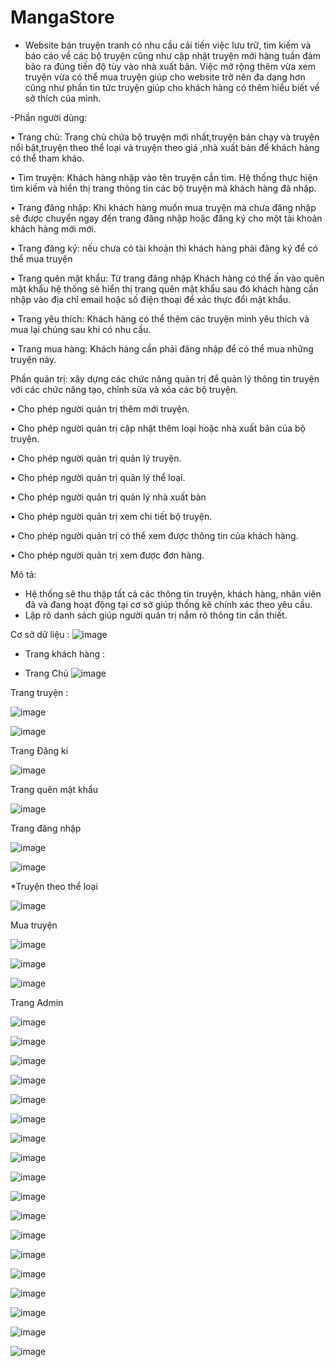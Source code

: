 # MangaStore
-	Website bán truyện tranh có nhu cầu cải tiến việc lưu trữ, tìm kiếm và báo cáo về các bộ truyện cũng như cập nhật truyện mới hàng tuần đảm bảo ra đúng tiến độ tùy vào nhà xuất bản. Việc mở rộng thêm vừa xem truyện vừa có thể mua truyện giúp cho website trở nên đa dạng hơn cũng như phần tin tức truyện giúp cho khách hàng có thêm hiểu biết về sở thích của mình.

-Phần người dùng:

•	Trang chủ: Trang chủ chứa bộ truyện mới nhất,truyện bán chạy và truyện nổi bật,truyện theo thể loại và truyện theo giá ,nhà xuất bản để khách hàng có thể tham khảo.

•	Tìm truyện: Khách hàng nhập vào tên truyện cần tìm. Hệ thống thực hiện tìm kiếm và hiển thị trang thông tin các bộ truyện mà khách hàng đã nhập.

•	Trang đăng nhập: Khi khách hàng muốn mua truyện mà chưa đăng nhập sẽ được chuyển ngay đến trang đăng nhập hoặc đăng ký cho một tài khoản khách hàng mới mới.

•	Trang đăng ký: nếu chưa có tài khoản thì khách hàng phải đăng ký để có thể mua truyện

•	Trang quên mật khẩu: Từ trang đăng nhập Khách hàng có thể ấn vào quên mật khẩu hệ thống sẽ hiển thị trang quên mật khẩu sau đó khách hàng cần nhập vào địa chỉ email hoặc số điện thoại để xác thực đổi mật khẩu.

•	Trang yêu thích: Khách hàng có thể thêm các truyện minh yêu thích và mua lại chúng sau khi có nhu cầu.

•	Trang mua hàng: Khách hàng cần phải đăng nhập để có thể mua những truyện này.

Phần quản trị: xây dựng các chức năng quản trị để quản lý thông tin truyện với các chức năng tạo, chỉnh sửa và xóa các bộ truyện.

•	Cho phép người quản trị thêm mới truyện.

•	Cho phép người quản trị cập nhật thêm loại hoặc nhà xuất bản của bộ truyện.

•	Cho phép người quản trị quản lý truyện.

•	Cho phép người quản trị quản lý thể loại.

•	Cho phép người quản trị quản lý nhà xuất bản

•	Cho phép người quản trị xem chi tiết bộ truyện.

•	Cho phép người quản trị có thể xem được thông tin của khách hàng.

•	Cho phép người quản trị xem được đơn hàng.

Mô tả:
-	Hệ thống sẽ thu thập tất cả các thông tin truyện, khách hàng, nhân viên đã và đang hoạt động tại cơ sở giúp thống kê chính xác theo yêu cầu.
-	Lập rõ danh sách giúp người quản trị nắm rõ thông tin cần thiết.
 
 Cơ sở dữ liệu :
  ![image](https://user-images.githubusercontent.com/99796088/220999499-376debc4-d7dc-4103-9ceb-8883ac9921f8.png)
* Trang khách hàng :
 + Trang Chủ
 ![image](https://user-images.githubusercontent.com/99796088/220999650-64e03264-2ce3-4a66-9bac-9a6e82fa7048.png)
 
 Trang truyện :
 
 ![image](https://user-images.githubusercontent.com/99796088/220999718-1ff59796-947d-4b68-bb6e-8d25a19655fe.png)

 ![image](https://user-images.githubusercontent.com/99796088/220999763-47e9900c-fc67-4636-8f1d-a2ba98808a2e.png)
 
 Trang Đăng kí
 
 ![image](https://user-images.githubusercontent.com/99796088/220999885-58b7087a-02cc-4e14-9b84-b80d1181a88a.png)
 
 Trang quên mật khẩu
 
 ![image](https://user-images.githubusercontent.com/99796088/220999956-eb00fe00-de84-42ea-8e32-1e4cc6a31825.png)

Trang đăng nhập

![image](https://user-images.githubusercontent.com/99796088/221000000-90b3247b-9585-4456-8668-380af73412a6.png)

![image](https://user-images.githubusercontent.com/99796088/221000030-9247cf5f-0200-43ee-8635-1402f8ae202b.png)

*Truyện theo thể loại

![image](https://user-images.githubusercontent.com/99796088/221000145-44381812-d3ac-48bc-a452-eda2bedfd4ab.png)

Mua truyện

![image](https://user-images.githubusercontent.com/99796088/221000235-adddbd37-d8e7-44c2-b739-f30dbef135f7.png)

![image](https://user-images.githubusercontent.com/99796088/221000258-e56e57a0-8871-4532-916e-8cbc3ba9e0cc.png)

![image](https://user-images.githubusercontent.com/99796088/221000285-56167cac-f08e-437e-b8d1-8a820f2b100d.png)

Trang Admin

![image](https://user-images.githubusercontent.com/99796088/221000329-1c87a0e6-8c0d-4ad7-b186-7b0349e24ae2.png)

![image](https://user-images.githubusercontent.com/99796088/221000348-ffded029-6afb-462f-bca7-dd18cbce0e7b.png)

![image](https://user-images.githubusercontent.com/99796088/221000364-f2d5624e-7694-4109-bebe-6768747ef6ef.png)

![image](https://user-images.githubusercontent.com/99796088/221000441-473a4ac0-f7e0-4315-b68c-0f3946f1b298.png)

![image](https://user-images.githubusercontent.com/99796088/221000482-d2dc3629-47cb-4068-a467-e743b5cd223a.png)

![image](https://user-images.githubusercontent.com/99796088/221000552-be6d7591-f7be-4106-89fe-db0332d28108.png)

![image](https://user-images.githubusercontent.com/99796088/221000573-ed96e926-1a7f-444c-addf-abbdb686fa84.png)

![image](https://user-images.githubusercontent.com/99796088/221000594-1597ca82-2783-45de-8961-f7122525c733.png)

![image](https://user-images.githubusercontent.com/99796088/221000611-5de921ea-502f-4df7-9e9f-731b50cb8811.png)

![image](https://user-images.githubusercontent.com/99796088/221000707-7a9bebe7-37af-4e0a-a6bc-9ff274962f0b.png)

![image](https://user-images.githubusercontent.com/99796088/221000745-3b952db0-6d0e-498b-bc4f-e2378ae76726.png)

![image](https://user-images.githubusercontent.com/99796088/221000775-eae952a7-31ac-445c-bdca-22fc16de4590.png)

![image](https://user-images.githubusercontent.com/99796088/221000828-b47a4152-b3d4-4600-b04d-91a79e7c3b3b.png)

![image](https://user-images.githubusercontent.com/99796088/221000865-1d499a62-6fbb-4a6f-bdd2-80fe9dd834f9.png)

![image](https://user-images.githubusercontent.com/99796088/221000964-afd91c8a-640d-41fc-ba6d-b14857e7363a.png)

![image](https://user-images.githubusercontent.com/99796088/221001006-65e0ddcf-6522-40b8-a76c-3a22f2a785de.png)

![image](https://user-images.githubusercontent.com/99796088/221001055-037bcc0d-77dd-462f-bca2-8aed243bd59c.png)

![image](https://user-images.githubusercontent.com/99796088/221001077-583592a8-d02c-4e98-abc8-941fb8242733.png)






















